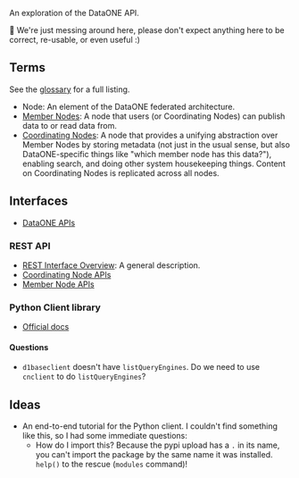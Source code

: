 An exploration of the DataONE API.

:construction: We're just messing around here, please don't expect anything here to be
correct, re-usable, or even useful :)


## Terms

See the
[glossary](https://releases.dataone.org/online/api-documentation-v2.0.1/glossary.html#term-member-node)
for a full listing.

* Node: An element of the DataONE federated architecture.
* [Member Nodes](https://releases.dataone.org/online/api-documentation-v2.0.1/glossary.html#term-member-node): 
  A node that users (or Coordinating Nodes) can publish data to or read data from.
* [Coordinating Nodes](https://releases.dataone.org/online/api-documentation-v2.0.1/glossary.html#term-coordinating-node):
  A node that provides a unifying abstraction over Member Nodes by storing metadata (not
  just in the usual sense, but also DataONE-specific things like "which member node has
  this data?"), enabling search, and doing other system housekeeping things. Content on
  Coordinating Nodes is replicated across all nodes.


## Interfaces

* [DataONE APIs](https://releases.dataone.org/online/api-documentation-v2.0.1/apis/index.html)

### REST API

* [REST Interface Overview](https://releases.dataone.org/online/api-documentation-v2.0.1/apis/rest_comms.html): 
  A general description.
* [Coordinating Node APIs](https://releases.dataone.org/online/api-documentation-v2.0.1/apis/CN_APIs.html)
* [Member Node APIs](https://releases.dataone.org/online/api-documentation-v2.0.1/apis/MN_APIs.html)


### Python Client library

* [Official docs](https://pythonhosted.org/DataONE_ClientLib/index.html)


#### Questions

* `d1baseclient` doesn't have `listQueryEngines`. Do we need to use `cnclient` to do
  `listQueryEngines`?


## Ideas

* An end-to-end tutorial for the Python client. I couldn't find something like this, so
  I had some immediate questions:
    * How do I import this? Because the pypi upload has a `.` in its name, you can't
      import the package by the same name it was installed. `help()` to the rescue
      (`modules` command)!
